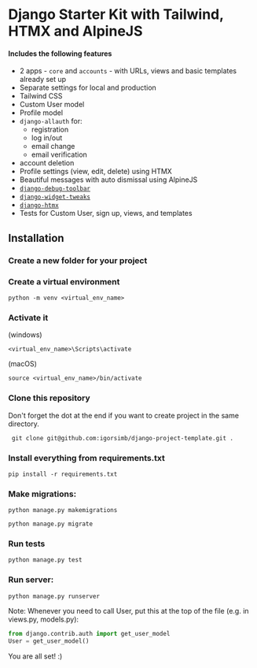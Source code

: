 # Django Starter Kit with Tailwind, HTMX and AlpineJS

#### Includes the following features
- 2 apps - `core` and `accounts` - with URLs, views and basic templates already set up
- Separate settings for local and production
- Tailwind CSS
- Custom User model 
- Profile model
- `django-allauth` for:
  - registration
  - log in/out
  - email change
  - email verification
- account deletion
- Profile settings (view, edit, delete) using HTMX
- Beautiful messages with auto dismissal using AlpineJS
- [`django-debug-toolbar`](https://django-debug-toolbar.readthedocs.io/en/latest/)
- [`django-widget-tweaks`](https://pypi.org/project/django-widget-tweaks/)
- [`django-htmx`](https://pypi.org/project/django-htmx/)
- Tests for Custom User, sign up, views, and templates

## Installation


### Create a new folder for your project

### Create a virtual environment
```shell
python -m venv <virtual_env_name>
```

### Activate it

(windows)
```shell
<virtual_env_name>\Scripts\activate
```

(macOS)
```shell
source <virtual_env_name>/bin/activate
```

### Clone this repository
Don't forget the dot at the end if you want to create project in the same directory.
```shell
 git clone git@github.com:igorsimb/django-project-template.git .
```

### Install everything from requirements.txt
```shell
pip install -r requirements.txt
```

### Make migrations:

```shell
python manage.py makemigrations
```

```shell
python manage.py migrate
```

### Run tests
```shell
python manage.py test
```

### Run server:

```shell
python manage.py runserver
```

Note:
Whenever you need to call User, put this at the top of the file (e.g. in views.py, models.py):
```python
from django.contrib.auth import get_user_model
User = get_user_model()
```

You are all set! :)

